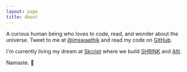 ```yaml
---
layout: page
title: About
---
```


A curious human being who loves to code, read, and wonder about the universe.
Tweet to me at [@imswaathik](http://twitter.com/imswaathik) and read my code on [GitHub](http://github.com/swaathi).

I'm currently living my dream at [Skcript](https://skcript.com) where we build
[SHRINK](https://skcript.com/shrink) and [Allt](https://skcript.come/Allt).

Namaste. 🙏
